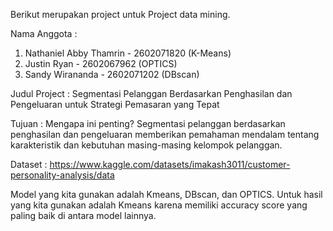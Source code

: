 Berikut merupakan project untuk Project data mining.

Nama Anggota :
1. Nathaniel Abby Thamrin - 2602071820 (K-Means)
2. Justin Ryan - 2602067962 (OPTICS)
3. Sandy Wirananda - 2602071202 (DBscan)

Judul Project : Segmentasi Pelanggan Berdasarkan Penghasilan dan Pengeluaran untuk Strategi Pemasaran yang Tepat

Tujuan : Mengapa ini penting? Segmentasi pelanggan berdasarkan penghasilan dan pengeluaran memberikan pemahaman mendalam tentang karakteristik dan kebutuhan masing-masing kelompok pelanggan.

Dataset : https://www.kaggle.com/datasets/imakash3011/customer-personality-analysis/data

Model yang kita gunakan adalah Kmeans, DBscan, dan OPTICS.
Untuk hasil yang kita gunakan adalah Kmeans karena memiliki accuracy score yang paling baik di antara model lainnya.

